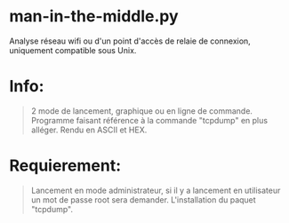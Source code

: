 # man-in-the-middle.py
Analyse réseau wifi ou d'un point d'accès de relaie de connexion, uniquement compatible sous Unix.

# Info:
> 2 mode de lancement, graphique ou en ligne de commande.
> Programme faisant référence à la commande "tcpdump" en plus alléger.
> Rendu en ASCII et HEX.

# Requierement:
> Lancement en mode administrateur, si il y a lancement en utilisateur un mot de passe root sera demander.
> L'installation du paquet "tcpdump".
